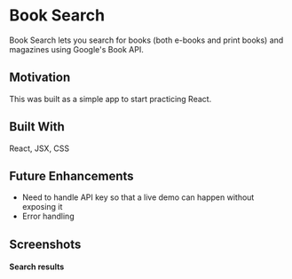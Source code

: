 # Book Search 
Book Search lets you search for books (both e-books and print books) and magazines using Google's Book API. 

## Motivation
This was built as a simple app to start practicing React.

## Built With
React, JSX, CSS

## Future Enhancements
* Need to handle API key so that a live demo can happen without exposing it
* Error handling 

## Screenshots
#### Search results 
